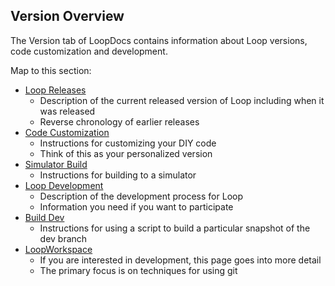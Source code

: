 ## Version Overview

The Version tab of LoopDocs contains information about Loop versions, code customization and development.

Map to this section:

* [Loop Releases](../version/releases.md)
    - Description of the current released version of Loop including when it was released
    - Reverse chronology of earlier releases
* [Code Customization](../build/code_customization.md)
    - Instructions for customizing your DIY code
    - Think of this as your personalized version
* [Simulator Build](simulator.md)
    - Instructions for building to a simulator
* [Loop Development](../version/development.md)
    - Description of the development process for Loop
    - Information you need if you want to participate
* [Build Dev](../build/build-select-dev.md)
    - Instructions for using a script to build a particular snapshot of the dev branch
* [LoopWorkspace](../version/loopworkspace.md)
    - If you are interested in development, this page goes into more detail
    - The primary focus is on techniques for using git


